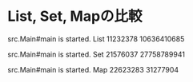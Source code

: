 # List, Set, Mapの比較
src.Main#main is started.
List
11232378
10636410685

src.Main#main is started.
Set
21576037
27758789941

src.Main#main is started.
Map
22623283
31277904
